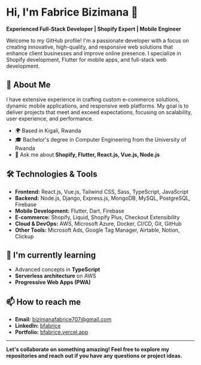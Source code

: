 # Hi, I'm Fabrice Bizimana 👋

**Experienced Full-Stack Developer | Shopify Expert | Mobile Engineer**

Welcome to my GitHub profile! I'm a passionate developer with a focus on creating innovative, high-quality, and responsive web solutions that enhance client businesses and improve online presence. I specialize in Shopify development, Flutter for mobile apps, and full-stack web development.

## 🚀 About Me

I have extensive experience in crafting custom e-commerce solutions, dynamic mobile applications, and responsive web platforms. My goal is to deliver projects that meet and exceed expectations, focusing on scalability, user experience, and performance.

- 🌍 Based in Kigali, Rwanda
- 🎓 Bachelor's degree in Computer Engineering from the University of Rwanda
- 💬 Ask me about **Shopify, Flutter, React.js, Vue.js, Node.js**

## 🛠️ Technologies & Tools

- **Frontend:** React.js, Vue.js, Tailwind CSS, Sass, TypeScript, JavaScript
- **Backend:** Node.js, Django, Express.js, MongoDB, MySQL, PostgreSQL, Firebase
- **Mobile Development:** Flutter, Dart, Firebase
- **E-commerce:** Shopify, Liquid, Shopify Plus, Checkout Extensibility
- **Cloud & DevOps:** AWS, Microsoft Azure, Docker, CI/CD, Git, GitHub
- **Other Tools:** Microsoft Ads, Google Tag Manager, Airtable, Notion, Clickup

## 🌱 I'm currently learning

- Advanced concepts in **TypeScript**
- **Serverless architecture** on AWS
- **Progressive Web Apps (PWA)**

## 📫 How to reach me

- **Email:** [bizimanafabrice707@gmail.com](mailto:bizimanafabrice707@gmail.com)
- **LinkedIn:** [bfabrice](https://www.linkedin.com/in/bfabrice)
- **Portfolio:** [bfabrice.vercel.app](https://bfabrice.vercel.app)

---

**Let's collaborate on something amazing! Feel free to explore my repositories and reach out if you have any questions or project ideas.**


